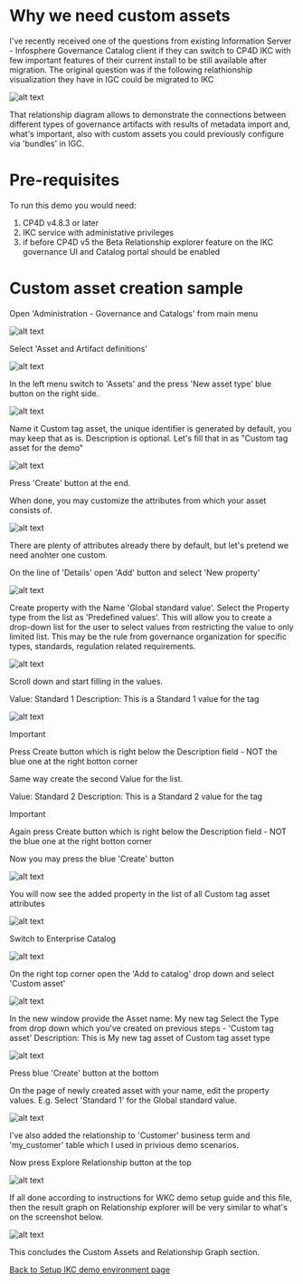 # Why we need custom assets

I've recently received one of the questions from existing Information Server - Infosphere Governance Catalog client if they can switch to CP4D IKC with few important features of their current install to be still available after migration. The original question was if the following relathionship visualization they have in IGC could be migrated to IKC

![alt text](/Setup%20WKC%20demo%20environment/Custom%20assets%20and%20Relationship%20graph/images/custom_assets.png)

That relationship diagram allows to demonstrate the connections between different types of governance artifacts with results of metadata import and, what's important, also with custom assets you could previously configure via 'bundles' in IGC.

# Pre-requisites

To run this demo you would need:

1. CP4D v4.8.3 or later
2. IKC service with administative privileges
3. if before CP4D v5 the Beta Relationship explorer feature on the IKC governance UI and Catalog portal should be enabled

# Custom asset creation sample

Open 'Administration - Governance and Catalogs' from main menu

![alt text](/Setup%20WKC%20demo%20environment/Custom%20assets%20and%20Relationship%20graph/images/custom_assets-1.png)

Select 'Asset and Artifact definitions'

![alt text](/Setup%20WKC%20demo%20environment/Custom%20assets%20and%20Relationship%20graph/images/custom_assets-2.png)

In the left menu switch to 'Assets' and the press 'New asset type' blue button on the right side.

![alt text](/Setup%20WKC%20demo%20environment/Custom%20assets%20and%20Relationship%20graph/images/custom_assets-3.png)

Name it Custom tag asset, the unique identifier is generated by default, you may keep that as is.
Description is optional. Let's fill that in as "Custom tag asset for the demo"

![alt text](/Setup%20WKC%20demo%20environment/Custom%20assets%20and%20Relationship%20graph/images/custom_assets-4.png)

Press 'Create' button at the end.

When done, you may customize the attributes from which your asset consists of.

![alt text](/Setup%20WKC%20demo%20environment/Custom%20assets%20and%20Relationship%20graph/images/custom_assets-5.png)

There are plenty of attributes already there by default, but let's pretend we need anohter one custom.

On the line of 'Details' open 'Add' button and select 'New property'

![alt text](/Setup%20WKC%20demo%20environment/Custom%20assets%20and%20Relationship%20graph/images/custom_assets-6.png)

Create property with the Name 'Global standard value'. Select the Property type from the list as 'Predefined values'. This will allow you to create a drop-down list for the user to select values from restricting the value to only limited list. This may be the rule from governance organization for specific types, standards, regulation related requirements.

![alt text](/Setup%20WKC%20demo%20environment/Custom%20assets%20and%20Relationship%20graph/images/custom_assets-7.png)

Scroll down and start filling in the values.

Value: Standard 1
Description: This is a Standard 1 value for the tag

![alt text](/Setup%20WKC%20demo%20environment/Custom%20assets%20and%20Relationship%20graph/images/custom_assets-8.png)

> [!IMPORTANT]
> Press Create button which is right below the Description field - NOT the blue one at the right botton corner

Same way create the second Value for the list.

Value: Standard 2
Description: This is a Standard 2 value for the tag

> [!IMPORTANT]
> Again press Create button which is right below the Description field - NOT the blue one at the right botton corner

Now you may press the blue 'Create' button

![alt text](/Setup%20WKC%20demo%20environment/Custom%20assets%20and%20Relationship%20graph/images/custom_assets-9.png)

You will now see the added property in the list of all Custom tag asset attributes

![alt text](/Setup%20WKC%20demo%20environment/Custom%20assets%20and%20Relationship%20graph/images/custom_assets-10.png)

Switch to Enterprise Catalog

![alt text](/Setup%20WKC%20demo%20environment/Custom%20assets%20and%20Relationship%20graph/images/custom_assets-11.png)

On the right top corner open the 'Add to catalog' drop down and select 'Custom asset'

![alt text](/Setup%20WKC%20demo%20environment/Custom%20assets%20and%20Relationship%20graph/images/custom_assets-12.png)

In the new window provide the Asset name: My new tag
Select the Type from drop down which you've created on previous steps - 'Custom tag asset'
Description: This is My new tag asset of Custom tag asset type

![alt text](/Setup%20WKC%20demo%20environment/Custom%20assets%20and%20Relationship%20graph/images/custom_assets-13.png)

Press blue 'Create' button at the bottom

On the page of newly created asset with your name, edit the property values. E.g. Select 'Standard 1' for the Global standard value.

![alt text](/Setup%20WKC%20demo%20environment/Custom%20assets%20and%20Relationship%20graph/images/custom_assets-14.png)

I've also added the relationship to 'Customer' business term and 'my_customer' table which I used in privious demo scenarios.

Now press Explore Relationship button at the top

![alt text](/Setup%20WKC%20demo%20environment/Custom%20assets%20and%20Relationship%20graph/images/custom_assets-15.png)

If all done according to instructions for WKC demo setup guide and this file, then the result graph on Relationship explorer will be very similar to what's on the screenshot below.

![alt text](/Setup%20WKC%20demo%20environment/Custom%20assets%20and%20Relationship%20graph/images/custom_assets-16.png)

This concludes the Custom Assets and Relationship Graph section.

[Back to Setup IKC demo environment page](/Setup%20WKC%20demo%20environment/WKC_demo_setup_general_steps.md)
